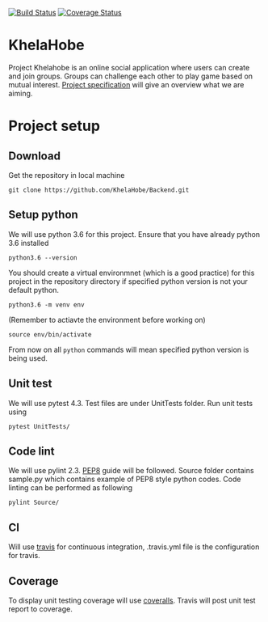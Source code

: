 [![Build Status](https://travis-ci.com/KhelaHobe/Backend.svg?branch=master)](https://travis-ci.com/KhelaHobe/Backend)
[![Coverage Status](https://coveralls.io/repos/github/KhelaHobe/Backend/badge.svg?branch=master)](https://coveralls.io/github/KhelaHobe/Backend?branch=master)
# KhelaHobe
Project Khelahobe is an online social application where users can create and join groups. Groups can challenge each other to play game based on mutual interest. [Project specification](https://paper.dropbox.com/doc/Project-KhelaHobe-Spec--AYqL9fIkEkW6XGPeSIDcxh~bAQ-FKa0RW5evbVd96nvyTAb8) will give an overview what we are aiming.

# Project setup

## Download
Get the repository in local machine

`git clone https://github.com/KhelaHobe/Backend.git`

## Setup python
We will use python 3.6 for this project. Ensure that you have already python 3.6 installed

`python3.6 --version`

You should create a virtual environmnet (which is a good practice) for this project in the repository directory if specified python version is not your default python.

`python3.6 -m venv env`

(Remember to actiavte the environment before working on)

`source env/bin/activate`

From now on all `python` commands will mean specified python version is being used.

## Unit test
We will use pytest 4.3. Test files are under UnitTests folder. Run unit tests using 

`pytest UnitTests/`

## Code lint
We will use pylint 2.3. [PEP8](https://www.python.org/dev/peps/pep-0008/) guide will be followed. Source folder contains sample.py which contains example of PEP8 style python codes. Code linting can be performed as following

`pylint Source/`

## CI
Will use [travis](https://travis-ci.com/KhelaHobe/Backend) for continuous integration, .travis.yml file is the configuration for travis.

## Coverage
To display unit testing coverage will use [coveralls](https://coveralls.io/github/KhelaHobe/Backend). Travis will post unit test report to coverage.

